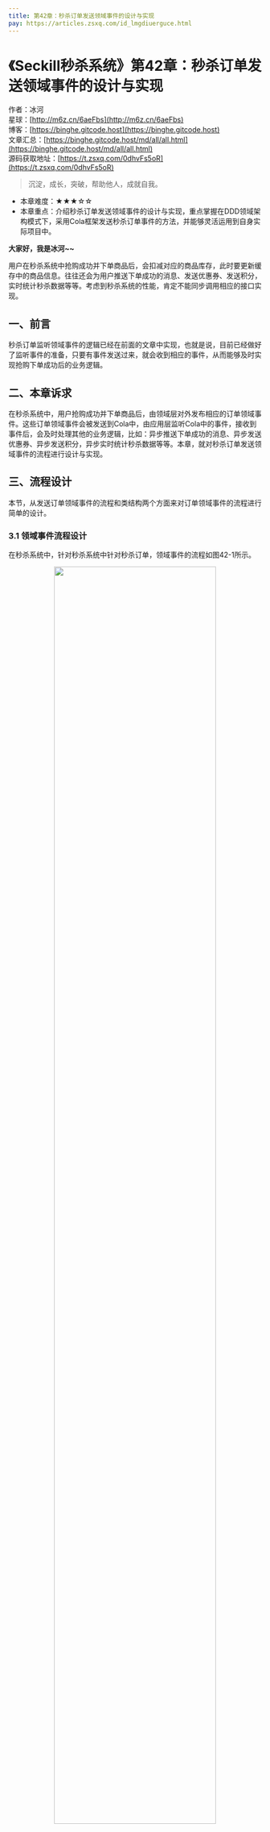 ```yaml
---
title: 第42章：秒杀订单发送领域事件的设计与实现
pay: https://articles.zsxq.com/id_lmgdiuerguce.html
---
```


# 《Seckill秒杀系统》第42章：秒杀订单发送领域事件的设计与实现

作者：冰河
<br/>星球：[http://m6z.cn/6aeFbs](http://m6z.cn/6aeFbs)
<br/>博客：[https://binghe.gitcode.host](https://binghe.gitcode.host)
<br/>文章汇总：[https://binghe.gitcode.host/md/all/all.html](https://binghe.gitcode.host/md/all/all.html)
<br/>源码获取地址：[https://t.zsxq.com/0dhvFs5oR](https://t.zsxq.com/0dhvFs5oR)

> 沉淀，成长，突破，帮助他人，成就自我。

* 本章难度：★★★☆☆
* 本章重点：介绍秒杀订单发送领域事件的设计与实现，重点掌握在DDD领域架构模式下，采用Cola框架发送秒杀订单事件的方法，并能够灵活运用到自身实际项目中。

**大家好，我是冰河~~**

用户在秒杀系统中抢购成功并下单商品后，会扣减对应的商品库存，此时要更新缓存中的商品信息。往往还会为用户推送下单成功的消息、发送优惠券、发送积分，实时统计秒杀数据等等。考虑到秒杀系统的性能，肯定不能同步调用相应的接口实现。

## 一、前言

秒杀订单监听领域事件的逻辑已经在前面的文章中实现，也就是说，目前已经做好了监听事件的准备，只要有事件发送过来，就会收到相应的事件，从而能够及时实现抢购下单成功后的业务逻辑。

## 二、本章诉求

在秒杀系统中，用户抢购成功并下单商品后，由领域层对外发布相应的订单领域事件。这些订单领域事件会被发送到Cola中，由应用层监听Cola中的事件，接收到事件后，会及时处理其他的业务逻辑，比如：异步推送下单成功的消息、异步发送优惠券、异步发送积分，异步实时统计秒杀数据等等。本章，就对秒杀订单发送领域事件的流程进行设计与实现。

## 三、流程设计

本节，从发送订单领域事件的流程和类结构两个方面来对订单领域事件的流程进行简单的设计。

### 3.1 领域事件流程设计

在秒杀系统中，针对秒杀系统中针对秒杀订单，领域事件的流程如图42-1所示。

<div align="center">
    <img src="https://binghe.gitcode.host/images/project/seckill/scekill-2023-06-21-001.png?raw=true" width="80%">
    <br/>
</div>


可以看到，用户在秒杀系统中抢购下单成功后，领域层将订单事件封装成对应的事件模型发布到Cola，应用层会监听Cola中的事件，并且接收对应的事件，接收到事件后会进行诸如异步发送消息、异步发送优惠券、异步发送积分和异步统计数据等等的操作。

**注意：为了简化实现，在后续的实现过程中，我们只是在监听到订单事件时，简单的打印日志。**

### 3.2 类结构设计

在秒杀系统中，订单领域事件涉及到的类结构如图42-2所示。

## 查看完整文章

加入[冰河技术](http://m6z.cn/6aeFbs)知识星球，解锁完整技术文章与完整代码